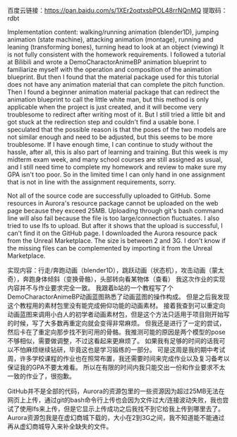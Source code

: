 百度云链接：https://pan.baidu.com/s/1XEr2oqtxsbPOL48rrNQnMQ 
提取码：rdbt

Implementation content: walking/running animation (blender1D), jumping animation (state machine), attacking animation (montage), running and leaning (transforming bones), turning head to look at an object (viewing) 
It is not fully consistent with the homework requirements. 
I followed a tutorial at Bilibili and wrote a DemoCharactorAnimeBP animation blueprint to familiarize myself with the operation and composition of the animation blueprint. 
But then I found that the material package used for this tutorial does not have any animation material that can complete the pitch function. 
Then I found a beginner animation material package that can redirect the animation blueprint to call the little white man, but this method is only applicable when the project is just created, and it will become very troublesome to redirect after writing most of it. 
But I still tried a little bit and got stuck at the redirection step and couldn't find a usable bone. 
I speculated that the possible reason is that the poses of the two models are not similar enough and need to be adjusted, but this seems to be more troublesome. 
If I have enough time, I can continue to study without the hassle, after all, this is also part of learning and training. 
But this week is my midterm exam week, and many school courses are still assigned as usual, and I still need time to complete my homework and review to make sure my GPA isn't too poor. 
So in the limited time I can only hand in one assignment that is not in line with the assignment requirements, sorry.

Not all of the source code are successfully uploaded to GitHub. Some resources in Aurora's resource package cannot be uploaded on the web page because they exceed 25MB. Uploading through git's bash command line will also fail because the file is too large/connection fluctuates. I also tried to use lfs to upload. But  after it shows that the upload is successful, I can't find it on the GitHub page. I downloaded the Aurora resource pack from the Unreal Marketplace. The size is between 2 and 3G. I don't know if the missing files can be complemented by importing it from the Unreal Marketplace.

实现内容：行走/奔跑动画（blender1D），跳跃动画（状态机），攻击动画（蒙太奇），奔跑身体倾斜（变换骨骼），头部转向看某物体（查看）
我这次作业的实现内容并不与作业要求完全一致。
我跟着b站的一个教程写了个DemoCharactorAnimeBP动画蓝图熟悉了动画蓝图的操作构成。
但是之后我发现这个教程用的素材包里没有能完成俯仰功能的动画素材。
接着我查到可以重定向动画蓝图来调用小白人的初学者动画素材包，但是这个方法只适用于项目刚开始写的时候，写了大多数再重定向就会变得非常麻烦。
但我还是进行了一定的尝试，然后卡在了重定向那步找不到可用的骨骼。我推测可能的原因是两个模型的pose不够相似，需要做调整，不过这看起来更麻烦了。
如果我有足够的时间的话我可以不怕麻烦继续钻研，毕竟这也是学习锻练的一部分。
可是这周是我的期中考试周，许多学校课程的作业也在照常布置，我还需要时间来完成作业以及复习备考以保证我的GPA不要太难看。
所以在有限的时间内我只能交出一份和作业要求不太一致的作业了，很抱歉。

GitHub并不是全部的代码，Aurora的资源包里的一些资源因为超过25MB无法在网页上上传，通过git的bash命令行上传也会因为文件过大/连接波动失败，我也尝试了使用lfs来上传，但是它显示上传成功之后我找不到它给我上传到哪里去了。Aurora资源包我是在虚幻商城下载的，大小在2到3G之间，我不知道能不能通过再从虚幻商城导入来补全缺失的文件。
